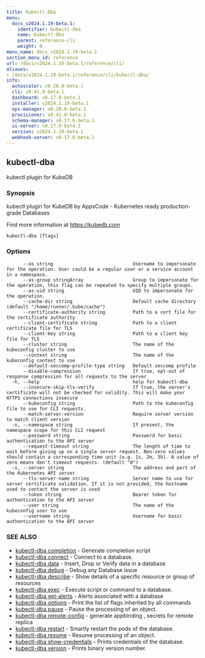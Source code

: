 ```yaml
---
title: Kubectl-Dba
menu:
  docs_v2024.1.19-beta.1:
    identifier: kubectl-dba
    name: Kubectl-Dba
    parent: reference-cli
    weight: 0
menu_name: docs_v2024.1.19-beta.1
section_menu_id: reference
url: /docs/v2024.1.19-beta.1/reference/cli/
aliases:
- /docs/v2024.1.19-beta.1/reference/cli/kubectl-dba/
info:
  autoscaler: v0.26.0-beta.1
  cli: v0.41.0-beta.1
  dashboard: v0.17.0-beta.1
  installer: v2024.1.19-beta.1
  ops-manager: v0.28.0-beta.1
  provisioner: v0.41.0-beta.1
  schema-manager: v0.17.0-beta.1
  ui-server: v0.17.0-beta.1
  version: v2024.1.19-beta.1
  webhook-server: v0.17.0-beta.1
---
```


## kubectl-dba

kubectl plugin for KubeDB

### Synopsis

kubectl plugin for KubeDB by AppsCode - Kubernetes ready production-grade Databases

 Find more information at https://kubedb.com

```
kubectl-dba [flags]
```

### Options

```
      --as string                             Username to impersonate for the operation. User could be a regular user or a service account in a namespace.
      --as-group stringArray                  Group to impersonate for the operation, this flag can be repeated to specify multiple groups.
      --as-uid string                         UID to impersonate for the operation.
      --cache-dir string                      Default cache directory (default "/home/runner/.kube/cache")
      --certificate-authority string          Path to a cert file for the certificate authority
      --client-certificate string             Path to a client certificate file for TLS
      --client-key string                     Path to a client key file for TLS
      --cluster string                        The name of the kubeconfig cluster to use
      --context string                        The name of the kubeconfig context to use
      --default-seccomp-profile-type string   Default seccomp profile
      --disable-compression                   If true, opt-out of response compression for all requests to the server
  -h, --help                                  help for kubectl-dba
      --insecure-skip-tls-verify              If true, the server's certificate will not be checked for validity. This will make your HTTPS connections insecure
      --kubeconfig string                     Path to the kubeconfig file to use for CLI requests.
      --match-server-version                  Require server version to match client version
  -n, --namespace string                      If present, the namespace scope for this CLI request
      --password string                       Password for basic authentication to the API server
      --request-timeout string                The length of time to wait before giving up on a single server request. Non-zero values should contain a corresponding time unit (e.g. 1s, 2m, 3h). A value of zero means don't timeout requests. (default "0")
  -s, --server string                         The address and port of the Kubernetes API server
      --tls-server-name string                Server name to use for server certificate validation. If it is not provided, the hostname used to contact the server is used
      --token string                          Bearer token for authentication to the API server
      --user string                           The name of the kubeconfig user to use
      --username string                       Username for basic authentication to the API server
```

### SEE ALSO

* [kubectl-dba completion](/docs/v2024.1.19-beta.1/reference/cli/kubectl-dba_completion)	 - Generate completion script
* [kubectl-dba connect](/docs/v2024.1.19-beta.1/reference/cli/kubectl-dba_connect)	 - Connect to a database.
* [kubectl-dba data](/docs/v2024.1.19-beta.1/reference/cli/kubectl-dba_data)	 - Insert, Drop or Verify data in a database
* [kubectl-dba debug](/docs/v2024.1.19-beta.1/reference/cli/kubectl-dba_debug)	 - Debug any Database issue
* [kubectl-dba describe](/docs/v2024.1.19-beta.1/reference/cli/kubectl-dba_describe)	 - Show details of a specific resource or group of resources
* [kubectl-dba exec](/docs/v2024.1.19-beta.1/reference/cli/kubectl-dba_exec)	 - Execute script or command to a database.
* [kubectl-dba get-alerts](/docs/v2024.1.19-beta.1/reference/cli/kubectl-dba_get-alerts)	 - Alerts associated with a database
* [kubectl-dba options](/docs/v2024.1.19-beta.1/reference/cli/kubectl-dba_options)	 - Print the list of flags inherited by all commands
* [kubectl-dba pause](/docs/v2024.1.19-beta.1/reference/cli/kubectl-dba_pause)	 - Pause the processing of an object.
* [kubectl-dba remote-config](/docs/v2024.1.19-beta.1/reference/cli/kubectl-dba_remote-config)	 - generate appbinding , secrets for remote replica
* [kubectl-dba restart](/docs/v2024.1.19-beta.1/reference/cli/kubectl-dba_restart)	 - Smartly restart the pods of the database.
* [kubectl-dba resume](/docs/v2024.1.19-beta.1/reference/cli/kubectl-dba_resume)	 - Resume processing of an object.
* [kubectl-dba show-credentials](/docs/v2024.1.19-beta.1/reference/cli/kubectl-dba_show-credentials)	 - Prints credentials of the database.
* [kubectl-dba version](/docs/v2024.1.19-beta.1/reference/cli/kubectl-dba_version)	 - Prints binary version number.

